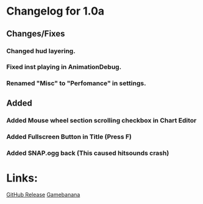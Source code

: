 # Changelog for 1.0a

## Changes/Fixes

### Changed hud layering.

### Fixed inst playing in AnimationDebug.

### Renamed "Misc" to "Perfomance" in settings.

## Added

### Added Mouse wheel section scrolling checkbox in Chart Editor

### Added Fullscreen Button in Title (Press F)

### Added SNAP.ogg back (This caused hitsounds crash)

# Links:

[GitHub Release](https://github.com/Goldie5fnf/Kade-Engine-Legacy/releases/tag/1.0a)
[Gamebanana](https://gamebanana.com/tools/12083)

